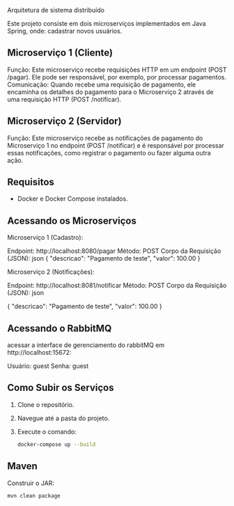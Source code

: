 Arquitetura de sistema distribuído

Este projeto consiste em dois microserviços implementados em Java Spring, onde:
cadastrar novos usuários.

## Microserviço 1 (Cliente)
Função: Este microserviço recebe requisições HTTP em um endpoint (POST /pagar). Ele pode ser responsável, por exemplo, por processar pagamentos.
Comunicação: Quando recebe uma requisição de pagamento, ele encaminha os detalhes do pagamento para o Microserviço 2 através de uma requisição HTTP (POST /notificar).
## Microserviço 2 (Servidor)
Função: Este microserviço recebe as notificações de pagamento do Microserviço 1 no endpoint (POST /notificar) e é responsável por processar essas notificações, como registrar o pagamento ou fazer alguma outra ação.

## Requisitos

- Docker e Docker Compose instalados.


## Acessando os Microserviços
Microserviço 1 (Cadastro):

Endpoint: http://localhost:8080/pagar
Método: POST
Corpo da Requisição (JSON):
json
{
  "descricao": "Pagamento de teste",
  "valor": 100.00
}


Microserviço 2 (Notificações):

Endpoint: http://localhost:8081/notificar
Método: POST
Corpo da Requisição (JSON):
json

{
  "descricao": "Pagamento de teste",
  "valor": 100.00
}
 ## Acessando o RabbitMQ
acessar a interface de gerenciamento do rabbitMQ em http://localhost:15672:

Usuário: guest
Senha: guest

## Como Subir os Serviços

1. Clone o repositório.
2. Navegue até a pasta do projeto.
3. Execute o comando:

   ```bash
   docker-compose up --build
## Maven
Construir o JAR:
```bash
mvn clean package



